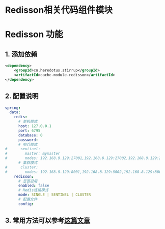 # Redisson相关代码组件模块

# Redisson 功能

## 1. 添加依赖

```xml
<dependency>
    <groupId>cn.herodotus.stirrup</groupId>
    <artifactId>cache-module-redisson</artifactId>
</dependency>
```

## 2. 配置说明

```yaml
spring:
  data:
    redis:
      # 单机模式
      host: 127.0.0.1
      port: 6795
      database: 0
      password:
      # 哨兵模式
#      sentinel:
#        master: mymaster
#        nodes: 192.168.8.129:27001,192.168.8.129:27002,192.168.8.129:27003
      # 集群模式
#      cluster:
#        nodes: 192.168.8.129:8001,192.168.8.129:8002,192.168.8.129:8003,192.168.8.129:8004,192.168.8.129:8005,192.168.8.129:8006
    redisson:
      # 是否启用
      enabled: false
      # Redis连接模式
      mode: SINGLE | SENTINEL | CLUSTER
      # 配置文件
      config:
```
## 3. 常用方法可以参考[这篇文章](https://zhuanlan.zhihu.com/p/596334390?utm_id=0)
